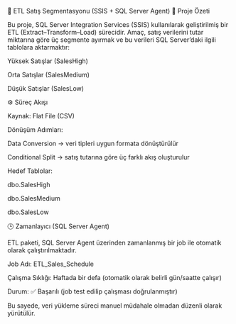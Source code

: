 🧩 ETL Satış Segmentasyonu (SSIS + SQL Server Agent)
📌 Proje Özeti

Bu proje, SQL Server Integration Services (SSIS) kullanılarak geliştirilmiş bir ETL (Extract–Transform–Load) sürecidir.
Amaç, satış verilerini tutar miktarına göre üç segmente ayırmak ve bu verileri SQL Server’daki ilgili tablolara aktarmaktır:

Yüksek Satışlar (SalesHigh)

Orta Satışlar (SalesMedium)

Düşük Satışlar (SalesLow)

⚙️ Süreç Akışı

Kaynak: Flat File (CSV)

Dönüşüm Adımları:

Data Conversion → veri tipleri uygun formata dönüştürülür

Conditional Split → satış tutarına göre üç farklı akış oluşturulur

Hedef Tablolar:

dbo.SalesHigh

dbo.SalesMedium

dbo.SalesLow

🕒 Zamanlayıcı (SQL Server Agent)

ETL paketi, SQL Server Agent üzerinden zamanlanmış bir job ile otomatik olarak çalıştırılmaktadır.

Job Adı: ETL_Sales_Schedule

Çalışma Sıklığı: Haftada bir defa (otomatik olarak belirli gün/saatte çalışır)

Durum: ✅ Başarılı (job test edilip çalışması doğrulanmıştır)

Bu sayede, veri yükleme süreci manuel müdahale olmadan düzenli olarak yürütülür.
